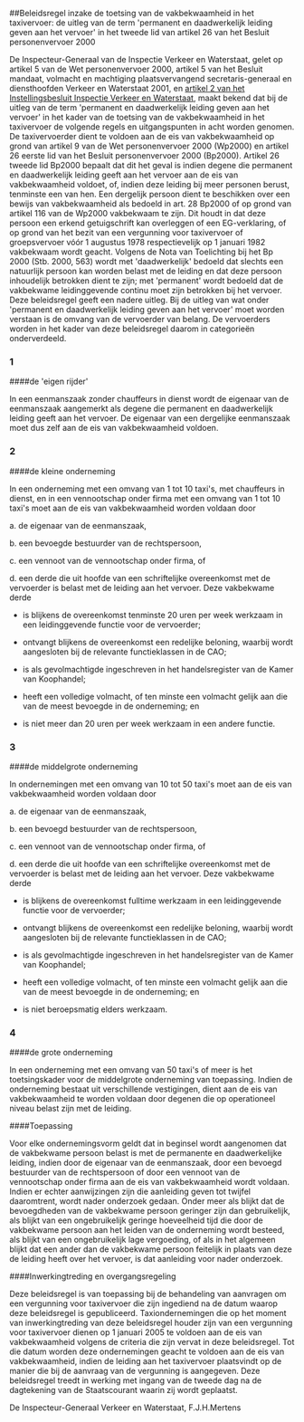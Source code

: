 <meta http-equiv='Content-Type' content='text/html; charset=utf-8' />

##Beleidsregel inzake de toetsing van de vakbekwaamheid in het taxivervoer: de uitleg van de term 'permanent en daadwerkelijk leiding geven aan het vervoer' in het tweede lid van artikel 26 van het Besluit personenvervoer 2000

De Inspecteur-Generaal van de Inspectie Verkeer en Waterstaat, gelet op artikel 5 van de Wet personenvervoer 2000, artikel 5 van het Besluit mandaat, volmacht en machtiging plaatsvervangend secretaris-generaal en diensthoofden Verkeer en Waterstaat 2001, en [artikel 2 van het Instellingsbesluit Inspectie Verkeer en Waterstaat](../../../../../../../../../ministeriele-regeling/instellingsbesluit/inspectie/verkeer/en/waterstaat/BWBR0012546/README.md), maakt bekend dat bij de uitleg van de term 'permanent en daadwerkelijk leiding geven aan het vervoer' in het kader van de toetsing van de vakbekwaamheid in het taxivervoer de volgende regels en uitgangspunten in acht worden genomen. De taxivervoerder dient te voldoen aan de eis van vakbekwaamheid op grond van artikel 9 van de Wet personenvervoer 2000 (Wp2000) en artikel 26 eerste lid van het Besluit personenvervoer 2000 (Bp2000). Artikel 26 tweede lid Bp2000 bepaalt dat dit het geval is indien degene die permanent en daadwerkelijk leiding geeft aan het vervoer aan de eis van vakbekwaamheid voldoet, of, indien deze leiding bij meer personen berust, tenminste een van hen. Een dergelijk persoon dient te beschikken over een bewijs van vakbekwaamheid als bedoeld in art. 28 Bp2000 of op grond van artikel 116 van de Wp2000 vakbekwaam te zijn. Dit houdt in dat deze persoon een erkend getuigschrift kan overleggen of een EG-verklaring, of op grond van het bezit van een vergunning voor taxivervoer of groepsvervoer vóór 1 augustus 1978 respectievelijk op 1 januari 1982 vakbekwaam wordt geacht. Volgens de Nota van Toelichting bij het Bp 2000 (Stb. 2000, 563) wordt met 'daadwerkelijk' bedoeld dat slechts een natuurlijk persoon kan worden belast met de leiding en dat deze persoon inhoudelijk betrokken dient te zijn; met 'permanent' wordt bedoeld dat de vakbekwame leidinggevende continu moet zijn betrokken bij het vervoer. Deze beleidsregel geeft een nadere uitleg. Bij de uitleg van wat onder 'permanent en daadwerkelijk leiding geven aan het vervoer' moet worden verstaan is de omvang van de vervoerder van belang. De vervoerders worden in het kader van deze beleidsregel daarom in categorieën onderverdeeld.     
### 1  

####de 'eigen rijder'

In een eenmanszaak zonder chauffeurs in dienst wordt de eigenaar van de eenmanszaak aangemerkt als degene die permanent en daadwerkelijk leiding geeft aan het vervoer. De eigenaar van een dergelijke eenmanszaak moet dus zelf aan de eis van vakbekwaamheid voldoen.    
### 2  

####de kleine onderneming

In een onderneming met een omvang van 1 tot 10 taxi's, met chauffeurs in dienst, en in een vennootschap onder firma met een omvang van 1 tot 10 taxi's moet aan de eis van vakbekwaamheid worden voldaan door 

a. de eigenaar van de eenmanszaak,  

b. een bevoegde bestuurder van de rechtspersoon,  

c. een vennoot van de vennootschap onder firma, of  

d. een derde die uit hoofde van een schriftelijke overeenkomst met de vervoerder is belast met de leiding aan het vervoer. Deze vakbekwame derde 

* is blijkens de overeenkomst tenminste 20 uren per week werkzaam in een leidinggevende functie voor de vervoerder;  

* ontvangt blijkens de overeenkomst een redelijke beloning, waarbij wordt aangesloten bij de relevante functieklassen in de CAO;  

* is als gevolmachtigde ingeschreven in het handelsregister van de Kamer van Koophandel;  

* heeft een volledige volmacht, of ten minste een volmacht gelijk aan die van de meest bevoegde in de onderneming; en  

* is niet meer dan 20 uren per week werkzaam in een andere functie.        
### 3  

####de middelgrote onderneming

In ondernemingen met een omvang van 10 tot 50 taxi's moet aan de eis van vakbekwaamheid worden voldaan door 

a. de eigenaar van de eenmanszaak,  

b. een bevoegd bestuurder van de rechtspersoon,  

c. een vennoot van de vennootschap onder firma, of  

d. een derde die uit hoofde van een schriftelijke overeenkomst met de vervoerder is belast met de leiding aan het vervoer. Deze vakbekwame derde 

* is blijkens de overeenkomst fulltime werkzaam in een leidinggevende functie voor de vervoerder;  

* ontvangt blijkens de overeenkomst een redelijke beloning, waarbij wordt aangesloten bij de relevante functieklassen in de CAO;  

* is als gevolmachtigde ingeschreven in het handelsregister van de Kamer van Koophandel;  

* heeft een volledige volmacht, of ten minste een volmacht gelijk aan die van de meest bevoegde in de onderneming; en  

* is niet beroepsmatig elders werkzaam.        
### 4  

####de grote onderneming

In een onderneming met een omvang van 50 taxi's of meer is het toetsingskader voor de middelgrote onderneming van toepassing. Indien de onderneming bestaat uit verschillende vestigingen, dient aan de eis van vakbekwaamheid te worden voldaan door degenen die op operationeel niveau belast zijn met de leiding.    

####Toepassing

Voor elke ondernemingsvorm geldt dat in beginsel wordt aangenomen dat de vakbekwame persoon belast is met de permanente en daadwerkelijke leiding, indien door de eigenaar van de eenmanszaak, door een bevoegd bestuurder van de rechtspersoon of door een vennoot van de vennootschap onder firma aan de eis van vakbekwaamheid wordt voldaan. Indien er echter aanwijzingen zijn die aanleiding geven tot twijfel daaromtrent, wordt nader onderzoek gedaan. Onder meer als blijkt dat de bevoegdheden van de vakbekwame persoon geringer zijn dan gebruikelijk, als blijkt van een ongebruikelijk geringe hoeveelheid tijd die door de vakbekwame persoon aan het leiden van de onderneming wordt besteed, als blijkt van een ongebruikelijk lage vergoeding, of als in het algemeen blijkt dat een ander dan de vakbekwame persoon feitelijk in plaats van deze de leiding heeft over het vervoer, is dat aanleiding voor nader onderzoek.    

####Inwerkingtreding en overgangsregeling

Deze beleidsregel is van toepassing bij de behandeling van aanvragen om een vergunning voor taxivervoer die zijn ingediend na de datum waarop deze beleidsregel is gepubliceerd. Taxiondernemingen die op het moment van inwerkingtreding van deze beleidsregel houder zijn van een vergunning voor taxivervoer dienen op 1 januari 2005 te voldoen aan de eis van vakbekwaamheid volgens de criteria die zijn vervat in deze beleidsregel. Tot die datum worden deze ondernemingen geacht te voldoen aan de eis van vakbekwaamheid, indien de leiding aan het taxivervoer plaatsvindt op de manier die bij de aanvraag van de vergunning is aangegeven.      Deze beleidsregel treedt in werking met ingang van de tweede dag na de dagtekening van de Staatscourant waarin zij wordt geplaatst.  

De 
Inspecteur-Generaal Verkeer en Waterstaat, 
F.J.H.Mertens   

